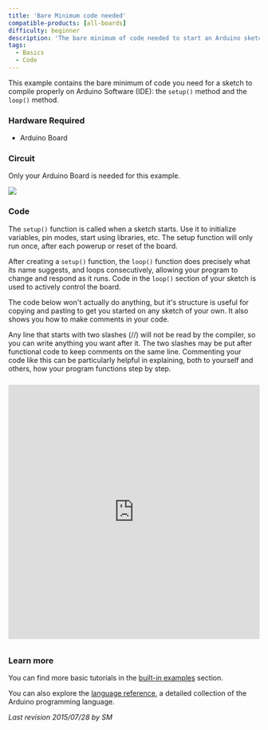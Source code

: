 ```yaml
---
title: 'Bare Minimum code needed'
compatible-products: [all-boards]
difficulty: beginner
description: 'The bare minimum of code needed to start an Arduino sketch.'
tags: 
  - Basics
  - Code
---
```


This example contains the bare minimum of code you need for a sketch to compile properly on Arduino Software (IDE): the `setup()` method and the `loop()` method.

### Hardware Required

- Arduino Board

### Circuit

Only your Arduino Board is needed for this example.

![](assets/circuit.png)


### Code

The `setup()` function is called when a sketch starts. Use it to initialize variables, pin modes, start using libraries, etc. The setup function will only run once, after each powerup or reset of the board.

After creating a `setup()` function, the `loop()` function does precisely what its name suggests, and loops consecutively, allowing your program to change and respond as it runs. Code in the `loop()` section of your sketch is used to actively control the board.

The code below won't actually do anything, but it's structure is useful for copying and pasting to get you started on any sketch of your own. It also shows you how to make comments in your code.

Any line that starts with two slashes (//) will not be read by the compiler, so you can write anything you want after it. The two slashes may be put after functional code to keep comments on the same line. Commenting your code like this can be particularly helpful in explaining, both to yourself and others, how your program functions step by step.

<iframe src='https://create.arduino.cc/example/builtin/01.Basics%5CBareMinimum/BareMinimum/preview?embed&snippet' style='height:510px;width:100%;margin:10px 0' frameborder='0'></iframe>

### Learn more

You can find more basic tutorials in the [built-in examples](/built-in-examples) section.

You can also explore the [language reference](https://www.arduino.cc/reference/en/), a detailed collection of the Arduino programming language.

*Last revision 2015/07/28 by SM*